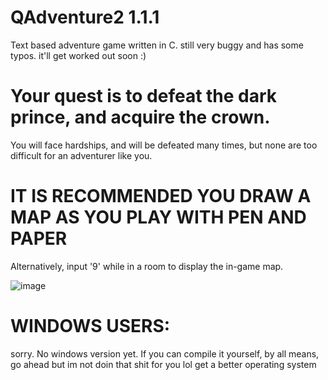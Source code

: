 # QAdventure2 1.1.1
Text based adventure game written in C.
still very buggy and has some typos. it'll get worked out soon :)

# Your quest is to defeat the dark prince, and acquire the crown.
You will face hardships, and will be defeated many times, but none are too difficult for an adventurer like you.

# IT IS RECOMMENDED YOU DRAW A MAP AS YOU PLAY WITH PEN AND PAPER
Alternatively, input '9' while in a room to display the in-game map.

![image](https://user-images.githubusercontent.com/87496773/141252787-0b7567ec-b1c2-4fc3-a356-e76b8386c0f7.png)

# WINDOWS USERS:
sorry. No windows version yet. If you can compile it yourself, by all means, go ahead but im not doin that shit for you lol get a better operating system
